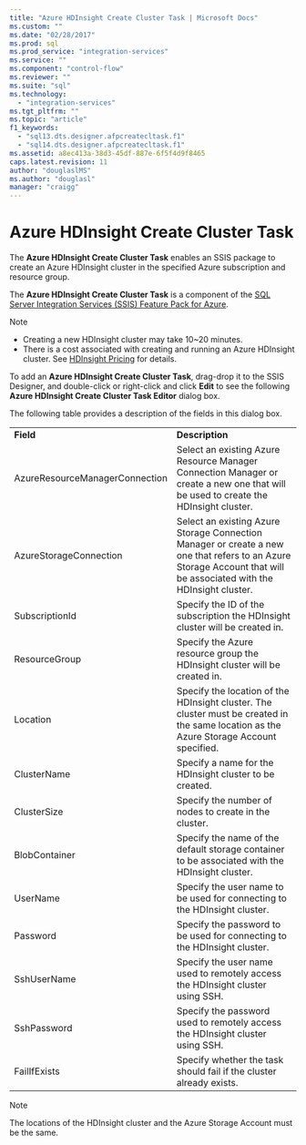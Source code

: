 ```yaml
---
title: "Azure HDInsight Create Cluster Task | Microsoft Docs"
ms.custom: ""
ms.date: "02/28/2017"
ms.prod: sql
ms.prod_service: "integration-services"
ms.service: ""
ms.component: "control-flow"
ms.reviewer: ""
ms.suite: "sql"
ms.technology: 
  - "integration-services"
ms.tgt_pltfrm: ""
ms.topic: "article"
f1_keywords: 
  - "sql13.dts.designer.afpcreatecltask.f1"
  - "sql14.dts.designer.afpcreatecltask.f1"
ms.assetid: a8ec413a-38d3-45df-887e-6f5f4d9f8465
caps.latest.revision: 11
author: "douglaslMS"
ms.author: "douglasl"
manager: "craigg"
---
```

# Azure HDInsight Create Cluster Task
The **Azure HDInsight Create Cluster Task** enables an SSIS package to create an Azure HDInsight cluster in the specified Azure subscription and resource group.
  
The **Azure HDInsight Create Cluster Task** is a component of the [SQL Server Integration Services (SSIS) Feature Pack for Azure](../../integration-services/azure-feature-pack-for-integration-services-ssis.md).
  
> [!NOTE]  
> - Creating a new HDInsight cluster may take 10~20 minutes.  
> - There is a cost associated with creating and running an Azure HDInsight cluster. See [HDInsight Pricing](http://azure.microsoft.com/pricing/details/hdinsight/) for details.  
  
To add an **Azure HDInsight Create Cluster Task**, drag-drop it to the SSIS Designer, and double-click or right-click and click **Edit** to see the following **Azure HDInsight Create Cluster Task Editor** dialog box.  
  
The following table provides a description of the fields in this dialog box.  
  
|||  
|-|-|  
|**Field**|**Description**|  
|AzureResourceManagerConnection|Select an existing Azure Resource Manager Connection Manager or create a new one that will be used to create the HDInsight cluster.|  
|AzureStorageConnection|Select an existing Azure Storage Connection Manager or create a new one that refers to an Azure Storage Account that will be associated with the HDInsight cluster.|
|SubscriptionId|Specify the ID of the subscription the HDInsight cluster will be created in.|
|ResourceGroup|Specify the Azure resource group the HDInsight cluster will be created in.|
|Location|Specify the location of the HDInsight cluster. The cluster must be created in the same location as the Azure Storage Account specified.|  
|ClusterName|Specify a name for the HDInsight cluster to be created.|  
|ClusterSize|Specify the number of nodes to create in the cluster.|  
|BlobContainer|Specify the name of the default storage container to be associated with the HDInsight cluster.|  
|UserName|Specify the user name to be used for connecting to the HDInsight cluster.|  
|Password|Specify the password to be used for connecting to the HDInsight cluster.|
|SshUserName|Specify the user name used to remotely access the HDInsight cluster using SSH.|
|SshPassword|Specify the password used to remotely access the HDInsight cluster using SSH.|
|FailIfExists|Specify whether the task should fail if the cluster already exists.|  
  
> [!NOTE]  
> The locations of the HDInsight cluster and the Azure Storage Account must be the same.
